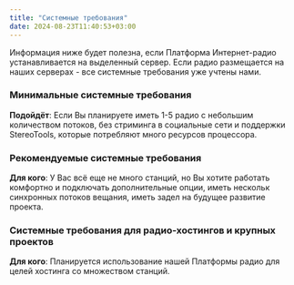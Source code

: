 ```yaml
---
title: "Системные требования"
date: 2024-08-23T11:40:53+03:00
---
```


Информация ниже будет полезна, если Платформа Интернет-радио устанавливается на выделенный сервер. Если радио размещается на наших серверах - все системные требования уже учтены нами.

### Минимальные системные требования
**Подойдёт**: Если Вы планируете иметь 1-5 радио с небольшим количеством потоков, без стриминга в социальные сети и поддержки StereoTools, которые потребляют много ресурсов процессора.


### Рекомендуемые системные требования
**Для кого**: У Вас всё еще не много станций, но Вы хотите работать комфортно и подключать дополнительные опции, иметь нескольк синхронных потоков вещания, иметь задел на будущее развитие проекта.


### Системные требования для радио-хостингов и крупных проектов
**Для кого**: Планируется использование нашей Платформы радио для целей хостинга со множеством станций.